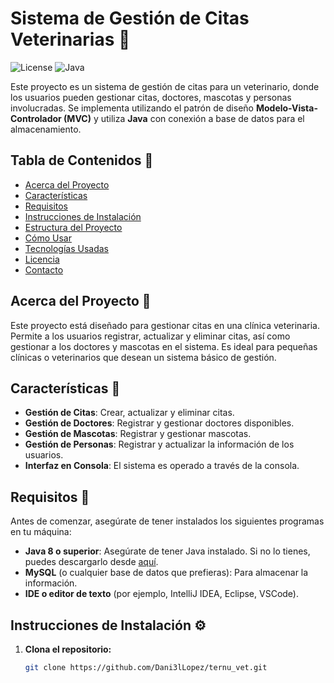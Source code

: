 # Sistema de Gestión de Citas Veterinarias 🐾

![License](https://img.shields.io/badge/License-MIT-blue.svg) ![Java](https://img.shields.io/badge/Java-8%2B-orange.svg)

Este proyecto es un sistema de gestión de citas para un veterinario, donde los usuarios pueden gestionar citas, doctores, mascotas y personas involucradas. Se implementa utilizando el patrón de diseño **Modelo-Vista-Controlador (MVC)** y utiliza **Java** con conexión a base de datos para el almacenamiento.

## Tabla de Contenidos 📑

- [Acerca del Proyecto](#acerca-del-proyecto)
- [Características](#características)
- [Requisitos](#requisitos)
- [Instrucciones de Instalación](#instrucciones-de-instalación)
- [Estructura del Proyecto](#estructura-del-proyecto)
- [Cómo Usar](#cómo-usar)
- [Tecnologías Usadas](#tecnologías-usadas)
- [Licencia](#licencia)
- [Contacto](#contacto)

## Acerca del Proyecto 🎯

Este proyecto está diseñado para gestionar citas en una clínica veterinaria. Permite a los usuarios registrar, actualizar y eliminar citas, así como gestionar a los doctores y mascotas en el sistema. Es ideal para pequeñas clínicas o veterinarios que desean un sistema básico de gestión.

## Características 🔧

- **Gestión de Citas**: Crear, actualizar y eliminar citas.
- **Gestión de Doctores**: Registrar y gestionar doctores disponibles.
- **Gestión de Mascotas**: Registrar y gestionar mascotas.
- **Gestión de Personas**: Registrar y actualizar la información de los usuarios.
- **Interfaz en Consola**: El sistema es operado a través de la consola.

## Requisitos 📌

Antes de comenzar, asegúrate de tener instalados los siguientes programas en tu máquina:

- **Java 8 o superior**: Asegúrate de tener Java instalado. Si no lo tienes, puedes descargarlo desde [aquí](https://www.oracle.com/java/technologies/javase-jdk8-downloads.html).
- **MySQL** (o cualquier base de datos que prefieras): Para almacenar la información.
- **IDE o editor de texto** (por ejemplo, IntelliJ IDEA, Eclipse, VSCode).

## Instrucciones de Instalación ⚙️

1. **Clona el repositorio:**

   ```bash
   git clone https://github.com/Dani3lLopez/ternu_vet.git
